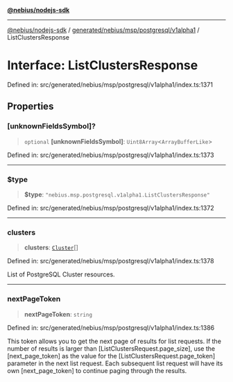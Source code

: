 [**@nebius/nodejs-sdk**](../../../../../../README.md)

---

[@nebius/nodejs-sdk](../../../../../../README.md) / [generated/nebius/msp/postgresql/v1alpha1](../README.md) / ListClustersResponse

# Interface: ListClustersResponse

Defined in: src/generated/nebius/msp/postgresql/v1alpha1/index.ts:1371

## Properties

### \[unknownFieldsSymbol\]?

> `optional` **\[unknownFieldsSymbol\]**: `Uint8Array`\<`ArrayBufferLike`\>

Defined in: src/generated/nebius/msp/postgresql/v1alpha1/index.ts:1373

---

### $type

> **$type**: `"nebius.msp.postgresql.v1alpha1.ListClustersResponse"`

Defined in: src/generated/nebius/msp/postgresql/v1alpha1/index.ts:1372

---

### clusters

> **clusters**: [`Cluster`](Cluster.md)[]

Defined in: src/generated/nebius/msp/postgresql/v1alpha1/index.ts:1378

List of PostgreSQL Cluster resources.

---

### nextPageToken

> **nextPageToken**: `string`

Defined in: src/generated/nebius/msp/postgresql/v1alpha1/index.ts:1386

This token allows you to get the next page of results for list requests. If the number of results
is larger than [ListClustersRequest.page_size], use the [next_page_token] as the value
for the [ListClustersRequest.page_token] parameter in the next list request. Each subsequent
list request will have its own [next_page_token] to continue paging through the results.
